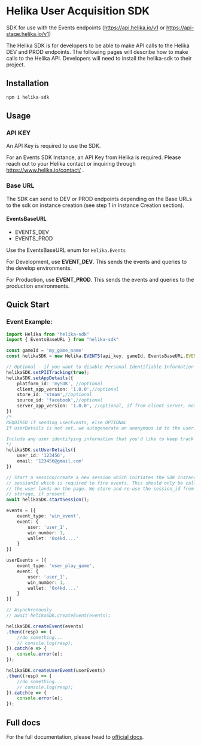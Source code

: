 # Helika User Acquisition SDK

SDK for use with the Events endpoints (https://api.helika.io/v1 or https://api-stage.helika.io/v1)

The Helika SDK is for developers to be able to make API calls to the Helika DEV and PROD endpoints.
The following pages will describe how to make calls to the Helika API. Developers will need to install the helika-sdk to their project.

## Installation


```ts
npm i helika-sdk
```


## Usage	

### API KEY

An API Key is required to use the SDK.

For an Events SDK Instance, an API Key from Helika is required. Please reach out to your Helika contact or inquiring through https://www.helika.io/contact/ .

### Base URL 

The SDK can send to DEV or PROD endpoints depending on the Base URLs to the sdk on instance creation (see step 1 in Instance Creation section). 

#### EventsBaseURL
- EVENTS_DEV
- EVENTS_PROD

Use the EventsBaseURL enum for `Helika.Events`

For Development, use **EVENT_DEV**. This sends the events and queries to the develop environments. 

For Production, use **EVENT_PROD**. This sends the events and queries to the production environments. 

## Quick Start

### Event Example:

```ts
import Helika from "helika-sdk"
import { EventsBaseURL } from "helika-sdk"

const gameId = 'my_game_name'
const helikaSDK = new Helika.EVENTS(api_key, gameId, EventsBaseURL.EVENTS_DEV);

// Optional - if you want to disable Personal Identifiable Information Tracking due to compliance
helikaSDK.setPIITracking(true);
helikaSDK.setAppDetails({
    platform_id: 'mySDK', //optional
    client_app_version: '1.0.0',//optional
    store_id: 'steam',//optional
    source_id: 'facebook',//optional
    server_app_version: '1.0.0', //optional, if from client server, not client app
})
/*
REQUIRED if sending userEvents, else OPTIONAL
If userDetails is not set, we autogenerate an anonymous id to the user. When you update the userDetails via setUserDetails(), we'll automatically associate the anonymous id to the user_id.

Include any user identifying information that you'd like to keep track of such as any emails, wallet addresses, player_id, group_id, usernames, etc.
*/
helikaSDK.setUserDetails({
	user_id: '123456',
	email: '123456@gmail.com'
})

// Start a session/create a new session which initiates the SDK instance with a
// sessionId which is required to fire events. This should only be called when 
// the user lands on the page. We store and re-use the session_id from the local
// storage, if present.
await helikaSDK.startSession();

events = [{
	event_type: 'win_event',
	event: {
		user: 'user_1',
		win_number: 1,
		wallet: '0x4kd....'
	}
}]

userEvents = [{
	event_type: 'user_play_game',
	event: {
		user: 'user_1',
		win_number: 1,
		wallet: '0x4kd....'
	}
}]

// Asynchronously
// await helikaSDK.createEvent(events);

helikaSDK.createEvent(events)
.then((resp) => {
	//do something...
	// console.log(resp);
}).catch(e => {
	console.error(e);
});

helikaSDK.createUserEvemt(userEvents)
.then((resp) => {
	//do something...
	// console.log(resp);
}).catch(e => {
	console.error(e);
});

```

## Full docs
For the full documentation, please head to [official docs](https://dash.readme.com/project/helika/v1.0/docs/web-sdk).